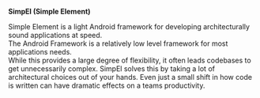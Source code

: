 **SimpEl (Simple Element)**

Simple Element is a light Android framework for developing architecturally sound applications at speed.  
The Android Framework is a relatively low level framework for most applications needs.  
While this provides a large degree of flexibility, it often leads codebases to get unnecessarily complex.
SimpEl solves this by taking a lot of architectural choices out of your hands.
Even just a small shift in how code is written can have dramatic effects on a teams productivity.
